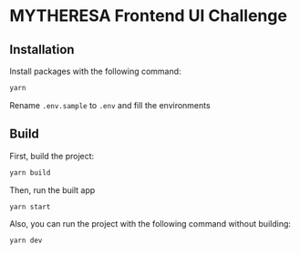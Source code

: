 # MYTHERESA Frontend UI Challenge

## Installation

Install packages with the following command:

```bash
yarn
```

Rename `.env.sample` to `.env` and fill the environments

## Build

First, build the project:

```bash
yarn build
```

Then, run the built app

```bash
yarn start
```

Also, you can run the project with the following command without building:

```bash
yarn dev
```
